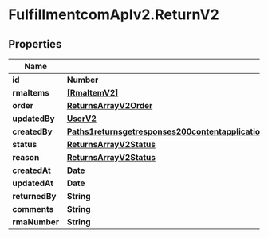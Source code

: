 # FulfillmentcomApIv2.ReturnV2

## Properties
Name | Type | Description | Notes
------------ | ------------- | ------------- | -------------
**id** | **Number** |  | 
**rmaItems** | [**[RmaItemV2]**](RmaItemV2.md) |  | [optional] 
**order** | [**ReturnsArrayV2Order**](ReturnsArrayV2Order.md) |  | [optional] 
**updatedBy** | [**UserV2**](UserV2.md) |  | 
**createdBy** | [**Paths1returnsgetresponses200contentapplication1jsonschemapropertiesdataitemspropertiesupdatedBy**](Paths1returnsgetresponses200contentapplication1jsonschemapropertiesdataitemspropertiesupdatedBy.md) |  | 
**status** | [**ReturnsArrayV2Status**](ReturnsArrayV2Status.md) |  | 
**reason** | [**ReturnsArrayV2Status**](ReturnsArrayV2Status.md) |  | 
**createdAt** | **Date** |  | 
**updatedAt** | **Date** |  | 
**returnedBy** | **String** |  | [optional] 
**comments** | **String** |  | [optional] 
**rmaNumber** | **String** |  | [optional] 
